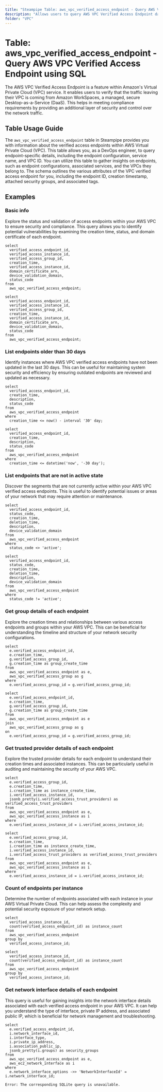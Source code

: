 ```yaml
---
title: "Steampipe Table: aws_vpc_verified_access_endpoint - Query AWS VPC Verified Access Endpoint using SQL"
description: "Allows users to query AWS VPC Verified Access Endpoint data, including details about the endpoint configuration, service name, and VPC ID. This information can be used to manage and secure network access to services within an AWS Virtual Private Cloud."
folder: "VPC"
---
```


# Table: aws_vpc_verified_access_endpoint - Query AWS VPC Verified Access Endpoint using SQL

The AWS VPC Verified Access Endpoint is a feature within Amazon's Virtual Private Cloud (VPC) service. It enables users to verify that the traffic leaving their VPC is coming from Amazon WorkSpaces, a managed, secure Desktop-as-a-Service (DaaS). This helps in meeting compliance requirements by providing an additional layer of security and control over the network traffic.

## Table Usage Guide

The `aws_vpc_verified_access_endpoint` table in Steampipe provides you with information about the verified access endpoints within AWS Virtual Private Cloud (VPC). This table allows you, as a DevOps engineer, to query endpoint-specific details, including the endpoint configuration, service name, and VPC ID. You can utilize this table to gather insights on endpoints, such as endpoint configurations, associated services, and the VPCs they belong to. The schema outlines the various attributes of the VPC verified access endpoint for you, including the endpoint ID, creation timestamp, attached security groups, and associated tags.

## Examples

### Basic info
Explore the status and validation of access endpoints within your AWS VPC to ensure security and compliance. This query allows you to identify potential vulnerabilities by examining the creation time, status, and domain certificate of each endpoint.

```sql+postgres
select
  verified_access_endpoint_id,
  verified_access_instance_id,
  verified_access_group_id,
  creation_time,
  verified_access_instance_id,
  domain_certificate_arn,
  device_validation_domain,
  status_code
from
  aws_vpc_verified_access_endpoint;
```

```sql+sqlite
select
  verified_access_endpoint_id,
  verified_access_instance_id,
  verified_access_group_id,
  creation_time,
  verified_access_instance_id,
  domain_certificate_arn,
  device_validation_domain,
  status_code
from
  aws_vpc_verified_access_endpoint;
```

### List endpoints older than 30 days
Identify instances where AWS VPC verified access endpoints have not been updated in the last 30 days. This can be useful for maintaining system security and efficiency by ensuring outdated endpoints are reviewed and updated as necessary.

```sql+postgres
select
  verified_access_endpoint_id,
  creation_time,
  description,
  status_code
from
  aws_vpc_verified_access_endpoint
where
  creation_time <= now() - interval '30' day;
```

```sql+sqlite
select
  verified_access_endpoint_id,
  creation_time,
  description,
  status_code
from
  aws_vpc_verified_access_endpoint
where
  creation_time <= datetime('now', '-30 day');
```

### List endpoints that are not in active state
Discover the segments that are not currently active within your AWS VPC verified access endpoints. This is useful to identify potential issues or areas of your network that may require attention or maintenance.

```sql+postgres
select
  verified_access_endpoint_id,
  status_code,
  creation_time,
  deletion_time,
  description,
  device_validation_domain
from
  aws_vpc_verified_access_endpoint
where
  status_code <> 'active';
```

```sql+sqlite
select
  verified_access_endpoint_id,
  status_code,
  creation_time,
  deletion_time,
  description,
  device_validation_domain
from
  aws_vpc_verified_access_endpoint
where
  status_code != 'active';
```

### Get group details of each endpoint
Explore the creation times and relationships between various access endpoints and groups within your AWS VPC. This can be beneficial for understanding the timeline and structure of your network security configurations.

```sql+postgres
select
  e.verified_access_endpoint_id,
  e.creation_time,
  g.verified_access_group_id,
  g.creation_time as group_create_time
from
  aws_vpc_verified_access_endpoint as e,
  aws_vpc_verified_access_group as g
where
  e.verified_access_group_id = g.verified_access_group_id;
```

```sql+sqlite
select
  e.verified_access_endpoint_id,
  e.creation_time,
  g.verified_access_group_id,
  g.creation_time as group_create_time
from
  aws_vpc_verified_access_endpoint as e
join
  aws_vpc_verified_access_group as g
on
  e.verified_access_group_id = g.verified_access_group_id;
```

### Get trusted provider details of each endpoint
Explore the trusted provider details for each endpoint to understand their creation times and associated instances. This can be particularly useful in auditing and maintaining the security of your AWS VPC.

```sql+postgres
select
  e.verified_access_group_id,
  e.creation_time,
  i.creation_time as instance_create_time,
  i.verified_access_instance_id,
  jsonb_pretty(i.verified_access_trust_providers) as verified_access_trust_providers
from
  aws_vpc_verified_access_endpoint as e,
  aws_vpc_verified_access_instance as i
where
  e.verified_access_instance_id = i.verified_access_instance_id;
```

```sql+sqlite
select
  e.verified_access_group_id,
  e.creation_time,
  i.creation_time as instance_create_time,
  i.verified_access_instance_id,
  i.verified_access_trust_providers as verified_access_trust_providers
from
  aws_vpc_verified_access_endpoint as e,
  aws_vpc_verified_access_instance as i
where
  e.verified_access_instance_id = i.verified_access_instance_id;
```

### Count of endpoints per instance
Determine the number of endpoints associated with each instance in your AWS Virtual Private Cloud. This can help assess the complexity and potential security exposure of your network setup.

```sql+postgres
select
  verified_access_instance_id,
  count(verified_access_endpoint_id) as instance_count
from
  aws_vpc_verified_access_endpoint
group by
  verified_access_instance_id;
```

```sql+sqlite
select
  verified_access_instance_id,
  count(verified_access_endpoint_id) as instance_count
from
  aws_vpc_verified_access_endpoint
group by
  verified_access_instance_id;
```

### Get network interface details of each endpoint
This query is useful for gaining insights into the network interface details associated with each verified access endpoint in your AWS VPC. It can help you understand the type of interface, private IP address, and associated public IP, which is beneficial for network management and troubleshooting.

```sql+postgres
select
  e.verified_access_endpoint_id,
  i.network_interface_id,
  i.interface_type,
  i.private_ip_address,
  i.association_public_ip,
  jsonb_pretty(i.groups) as security_groups
from
  aws_vpc_verified_access_endpoint as e,
  aws_ec2_network_interface as i
where
  e.network_interface_options ->> 'NetworkInterfaceId' = i.network_interface_id;
```

```sql+sqlite
Error: The corresponding SQLite query is unavailable.
```